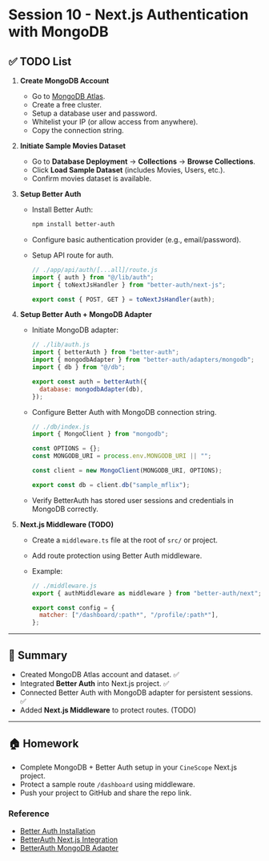 # Session 10 - Next.js Authentication with MongoDB

## ✅ TODO List

1. **Create MongoDB Account**

   - Go to [MongoDB Atlas](https://www.mongodb.com/atlas).
   - Create a free cluster.
   - Setup a database user and password.
   - Whitelist your IP (or allow access from anywhere).
   - Copy the connection string.

2. **Initiate Sample Movies Dataset**

   - Go to **Database Deployment** → **Collections** → **Browse Collections**.
   - Click **Load Sample Dataset** (includes Movies, Users, etc.).
   - Confirm movies dataset is available.

3. **Setup Better Auth**

   - Install Better Auth:
     ```bash
     npm install better-auth
     ```
   - Configure basic authentication provider (e.g., email/password).
   - Setup API route for auth.

     ```javascript
     // ./app/api/auth/[...all]/route.js
     import { auth } from "@/lib/auth";
     import { toNextJsHandler } from "better-auth/next-js";

     export const { POST, GET } = toNextJsHandler(auth);
     ```

4. **Setup Better Auth + MongoDB Adapter**

   - Initiate MongoDB adapter:

     ```javascript
     // ./lib/auth.js
     import { betterAuth } from "better-auth";
     import { mongodbAdapter } from "better-auth/adapters/mongodb";
     import { db } from "@/db";

     export const auth = betterAuth({
       database: mongodbAdapter(db),
     });
     ```

   - Configure Better Auth with MongoDB connection string.

     ```javascript
     // ./db/index.js
     import { MongoClient } from "mongodb";

     const OPTIONS = {};
     const MONGODB_URI = process.env.MONGODB_URI || "";

     const client = new MongoClient(MONGODB_URI, OPTIONS);

     export const db = client.db("sample_mflix");
     ```

   - Verify BetterAuth has stored user sessions and credentials in MongoDB correctly.

5. **Next.js Middleware (TODO)**

   - Create a `middleware.ts` file at the root of `src/` or project.
   - Add route protection using Better Auth middleware.
   - Example:

     ```javascript
     // ./middleware.js
     export { authMiddleware as middleware } from "better-auth/next";

     export const config = {
       matcher: ["/dashboard/:path*", "/profile/:path*"],
     };
     ```

---

## 📌 Summary

- Created MongoDB Atlas account and dataset. ✅
- Integrated **Better Auth** into Next.js project. ✅
- Connected Better Auth with MongoDB adapter for persistent sessions. ✅
- Added **Next.js Middleware** to protect routes. (TODO)

---

## 🏠 Homework

- Complete MongoDB + Better Auth setup in your `CineScope` Next.js project.
- Protect a sample route `/dashboard` using middleware.
- Push your project to GitHub and share the repo link.

### Reference

- [Better Auth Installation](https://www.better-auth.com/docs/installation)
- [BetterAuth Next.js Integration](https://www.better-auth.com/docs/integrations/next)
- [BetterAuth MongoDB Adapter](https://www.better-auth.com/docs/adapters/mongo)
